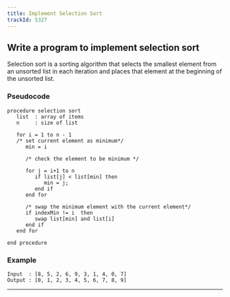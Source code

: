 ```yaml
---
title: Implement Selection Sort
trackId: 5327
---
```


## Write a program to implement selection sort

Selection sort is a sorting algorithm that selects the smallest element from an unsorted list in each iteration and places that element at the beginning of the unsorted list.

### Pseudocode

```
procedure selection sort
   list  : array of items
   n     : size of list

   for i = 1 to n - 1
   /* set current element as minimum*/
      min = i

      /* check the element to be minimum */

      for j = i+1 to n
         if list[j] < list[min] then
            min = j;
         end if
      end for

      /* swap the minimum element with the current element*/
      if indexMin != i  then
         swap list[min] and list[i]
      end if
   end for

end procedure
```

### Example

```text
Input  : [8, 5, 2, 6, 9, 3, 1, 4, 0, 7]
Output : [0, 1, 2, 3, 4, 5, 6, 7, 8, 9]
```

---
